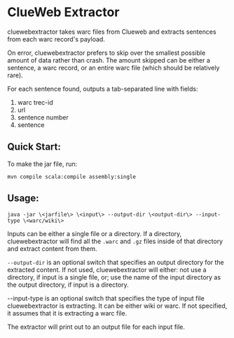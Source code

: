ClueWeb Extractor
================
cluewebextractor takes warc files from Clueweb and extracts sentences from
each warc record's payload.

On error, cluewebextractor prefers to skip over the smallest possible amount of
data rather than crash. The amount skipped can be either a sentence, a warc
record, or an entire warc file (which should be relatively rare).

For each sentence found, outputs a tab-separated line with fields:

1. warc trec-id
2. url
3. sentence number
4. sentence

Quick Start:
------------

To make the jar file, run:

    mvn compile scala:compile assembly:single

Usage:
------

    java -jar \<jarfile\> \<input\> --output-dir \<output-dir\> --input-type \<warc/wiki\>

Inputs can be either a single file or a directory. If a directory,
cluewebextractor will find all the `.warc` and `.gz` files inside of that
directory and extract content from them.

`--output-dir` is an optional switch that specifies an output directory for the
extracted content. If not used, cluewebextractor will either: not use a
directory, if input is a single file, or; use the name of the input directory
as the output directory, if input is a directory.

 --input-type is an optional switch that specifies the type of input file 
cluewebextractor is extracting. It can be either wiki or warc. If not specified,
it assumes that it is extracting a warc file.

The extractor will print out to an output file for each input file.
